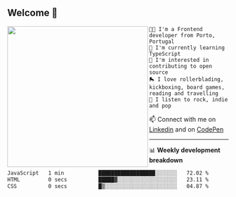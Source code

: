 ## Welcome 👋

<img align="left" src="https://github.com/saraiovieira/saraiovieira/assets/74243584/32f0e061-fcbb-45fe-8361-571943f17664" width="320"/>

```
👩‍💻 I'm a Frontend developer from Porto, Portugal
🌱 I'm currently learning TypeScript
🚩 I'm interested in contributing to open source
🛼 I love rollerblading, kickboxing, board games, reading and travelling
🎵 I listen to rock, indie and pop
```
📫 Connect with me on [Linkedin](https://www.linkedin.com/in/sara-vieira-frontend-developer/) and on [CodePen](https://codepen.io/saraiovieira)

-------

📊 **Weekly development breakdown**

<!--START_SECTION:waka-->

```txt
JavaScript   1 min           ██████████████████░░░░░░░   72.02 %
HTML         0 secs          █████▓░░░░░░░░░░░░░░░░░░░   23.11 %
CSS          0 secs          █▒░░░░░░░░░░░░░░░░░░░░░░░   04.87 %
```

<!--END_SECTION:waka-->
